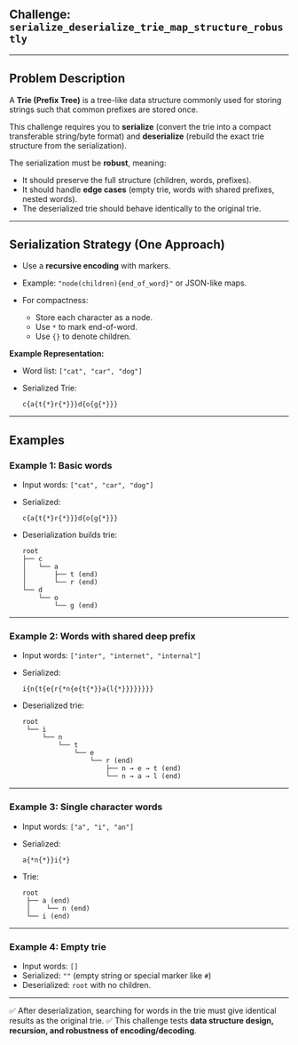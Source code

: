 ## Challenge: **`serialize_deserialize_trie_map_structure_robustly`**

---

## **Problem Description**

A **Trie (Prefix Tree)** is a tree-like data structure commonly used for storing strings such that common prefixes are stored once.

This challenge requires you to **serialize** (convert the trie into a compact transferable string/byte format) and **deserialize** (rebuild the exact trie structure from the serialization).

The serialization must be **robust**, meaning:

- It should preserve the full structure (children, words, prefixes).
- It should handle **edge cases** (empty trie, words with shared prefixes, nested words).
- The deserialized trie should behave identically to the original trie.

---

## **Serialization Strategy (One Approach)**

- Use a **recursive encoding** with markers.
- Example: `"node(children){end_of_word}"` or JSON-like maps.
- For compactness:

  - Store each character as a node.
  - Use `*` to mark end-of-word.
  - Use `{}` to denote children.

**Example Representation:**

- Word list: `["cat", "car", "dog"]`
- Serialized Trie:

  ```
  c{a{t{*}r{*}}}d{o{g{*}}}
  ```

---

## **Examples**

### **Example 1: Basic words**

- Input words: `["cat", "car", "dog"]`
- Serialized:

  ```
  c{a{t{*}r{*}}}d{o{g{*}}}
  ```

- Deserialization builds trie:

  ```
  root
  ├── c
  │   └── a
  │       ├── t (end)
  │       └── r (end)
  └── d
      └── o
          └── g (end)
  ```

---

### **Example 2: Words with shared deep prefix**

- Input words: `["inter", "internet", "internal"]`
- Serialized:

  ```
  i{n{t{e{r{*n{e{t{*}}a{l{*}}}}}}}}
  ```

- Deserialized trie:

  ```
  root
   └── i
       └── n
           └── t
               └── e
                   └── r (end)
                       ├── n → e → t (end)
                       └── n → a → l (end)
  ```

---

### **Example 3: Single character words**

- Input words: `["a", "i", "an"]`
- Serialized:

  ```
  a{*n{*}}i{*}
  ```

- Trie:

  ```
  root
   ├── a (end)
   │    └── n (end)
   └── i (end)
  ```

---

### **Example 4: Empty trie**

- Input words: `[]`
- Serialized: `""` (empty string or special marker like `#`)
- Deserialized: `root` with no children.

---

✅ After deserialization, searching for words in the trie must give identical results as the original trie.
✅ This challenge tests **data structure design, recursion, and robustness of encoding/decoding**.
